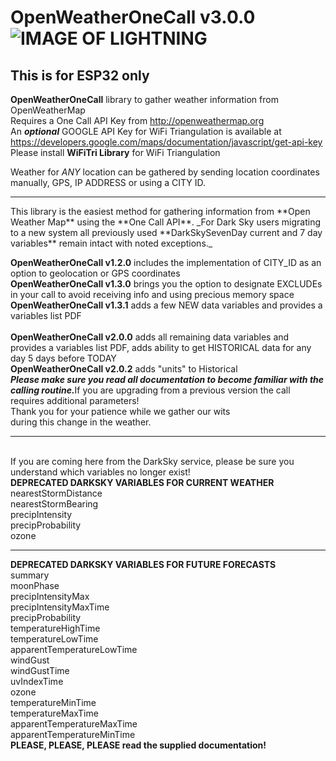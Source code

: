# OpenWeatherOneCall v3.0.0   ![IMAGE OF LIGHTNING](https://github.com/JHershey69/OpenWeatherOneCall/blob/Version-Upgrade/images/lightning.jpg)
## This is for ESP32 only 

**OpenWeatherOneCall** library to gather weather information from OpenWeatherMap
<br>Requires a One Call API Key from http://openweathermap.org<br>An _**optional**_ GOOGLE API Key for WiFi Triangulation is available at https://developers.google.com/maps/documentation/javascript/get-api-key
Please install **WiFiTri Library** for WiFi Triangulation

Weather for _ANY_ location can be gathered by sending location coordinates manually, GPS, IP ADDRESS or using a CITY ID.
<hr>
This library is the easiest method for gathering information from **Open Weather Map** using the **One Call API**.
_For Dark Sky users migrating to a new system all previously used **DarkSkySevenDay current and 7 day variables** remain intact with noted exceptions._

<strong>OpenWeatherOneCall v1.2.0</strong> includes the implementation of CITY_ID as an option to geolocation or GPS coordinates <br><strong>OpenWeatherOneCall v1.3.0</strong> brings you the option to designate EXCLUDEs in your call to avoid receiving info and using precious memory space <br><strong>OpenWeatherOneCall v1.3.1</strong> adds a few NEW data variables and provides a variables list PDF<br><br><strong>OpenWeatherOneCall v2.0.0</strong> adds all remaining data variables and provides a variables list PDF, adds ability to get HISTORICAL data for any day 5 days before TODAY<br><strong>OpenWeatherOneCall v2.0.2</strong> adds "units" to Historical<strong><cite><br>Please make sure you read all documentation to become familiar with the calling routine.</cite></strong>If you are upgrading from a previous version the call requires additional parameters!<br>Thank you for your patience while we gather our wits<br>during this change in the weather.<br><hr>

<br>If you are coming here from the DarkSky service, please be sure you understand which variables no longer exist!<br>
<strong>**DEPRECATED DARKSKY VARIABLES FOR CURRENT WEATHER**</strong><br>
nearestStormDistance<br>nearestStormBearing<br>precipIntensity<br>precipProbability<br>ozone<br><hr>
<strong>**DEPRECATED DARKSKY VARIABLES FOR FUTURE FORECASTS**</strong><br>
summary<br>moonPhase<br>precipIntensityMax<br>precipIntensityMaxTime<br>precipProbability<br>temperatureHighTime<br>temperatureLowTime<br>apparentTemperatureLowTime<br>windGust<br>windGustTime<br>uvIndexTime<br>ozone<br>temperatureMinTime<br>temperatureMaxTime<br>apparentTemperatureMaxTime<br>apparentTemperatureMinTime<br>
<strong>PLEASE, PLEASE, PLEASE read the supplied documentation!</strong>
